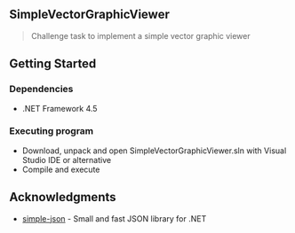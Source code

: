 ## SimpleVectorGraphicViewer

> Challenge task to implement a simple vector graphic viewer

## Getting Started

### Dependencies

* .NET Framework 4.5

### Executing program

* Download, unpack and open SimpleVectorGraphicViewer.sln with Visual Studio IDE or alternative
* Compile and execute

## Acknowledgments

* [simple-json](https://github.com/facebook-csharp-sdk/simple-json) - Small and fast JSON library for .NET
